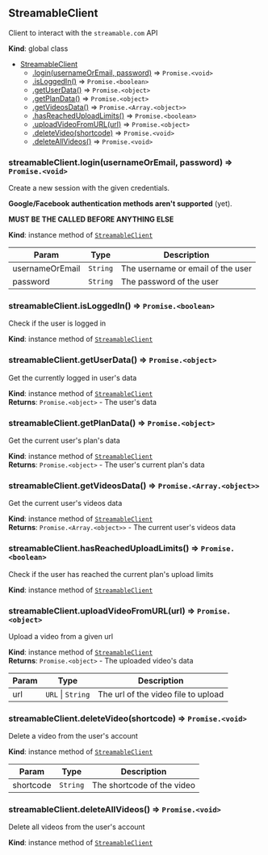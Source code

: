 <a name="StreamableClient"></a>

## StreamableClient
Client to interact with the `streamable.com` API

**Kind**: global class  

* [StreamableClient](#StreamableClient)
    * [.login(usernameOrEmail, password)](#StreamableClient+login) ⇒ <code>Promise.&lt;void&gt;</code>
    * [.isLoggedIn()](#StreamableClient+isLoggedIn) ⇒ <code>Promise.&lt;boolean&gt;</code>
    * [.getUserData()](#StreamableClient+getUserData) ⇒ <code>Promise.&lt;object&gt;</code>
    * [.getPlanData()](#StreamableClient+getPlanData) ⇒ <code>Promise.&lt;object&gt;</code>
    * [.getVideosData()](#StreamableClient+getVideosData) ⇒ <code>Promise.&lt;Array.&lt;object&gt;&gt;</code>
    * [.hasReachedUploadLimits()](#StreamableClient+hasReachedUploadLimits) ⇒ <code>Promise.&lt;boolean&gt;</code>
    * [.uploadVideoFromURL(url)](#StreamableClient+uploadVideoFromURL) ⇒ <code>Promise.&lt;object&gt;</code>
    * [.deleteVideo(shortcode)](#StreamableClient+deleteVideo) ⇒ <code>Promise.&lt;void&gt;</code>
    * [.deleteAllVideos()](#StreamableClient+deleteAllVideos) ⇒ <code>Promise.&lt;void&gt;</code>

<a name="StreamableClient+login"></a>

### streamableClient.login(usernameOrEmail, password) ⇒ <code>Promise.&lt;void&gt;</code>
Create a new session with the given credentials.**Google/Facebook authentication methods aren't supported** (yet).**MUST BE THE CALLED BEFORE ANYTHING ELSE**

**Kind**: instance method of [<code>StreamableClient</code>](#StreamableClient)  

| Param | Type | Description |
| --- | --- | --- |
| usernameOrEmail | <code>String</code> | The username or email of the user |
| password | <code>String</code> | The password of the user |

<a name="StreamableClient+isLoggedIn"></a>

### streamableClient.isLoggedIn() ⇒ <code>Promise.&lt;boolean&gt;</code>
Check if the user is logged in

**Kind**: instance method of [<code>StreamableClient</code>](#StreamableClient)  
<a name="StreamableClient+getUserData"></a>

### streamableClient.getUserData() ⇒ <code>Promise.&lt;object&gt;</code>
Get the currently logged in user's data

**Kind**: instance method of [<code>StreamableClient</code>](#StreamableClient)  
**Returns**: <code>Promise.&lt;object&gt;</code> - The user's data  
<a name="StreamableClient+getPlanData"></a>

### streamableClient.getPlanData() ⇒ <code>Promise.&lt;object&gt;</code>
Get the current user's plan's data

**Kind**: instance method of [<code>StreamableClient</code>](#StreamableClient)  
**Returns**: <code>Promise.&lt;object&gt;</code> - The user's current plan's data  
<a name="StreamableClient+getVideosData"></a>

### streamableClient.getVideosData() ⇒ <code>Promise.&lt;Array.&lt;object&gt;&gt;</code>
Get the current user's videos data

**Kind**: instance method of [<code>StreamableClient</code>](#StreamableClient)  
**Returns**: <code>Promise.&lt;Array.&lt;object&gt;&gt;</code> - The current user's videos data  
<a name="StreamableClient+hasReachedUploadLimits"></a>

### streamableClient.hasReachedUploadLimits() ⇒ <code>Promise.&lt;boolean&gt;</code>
Check if the user has reached the current plan's upload limits

**Kind**: instance method of [<code>StreamableClient</code>](#StreamableClient)  
<a name="StreamableClient+uploadVideoFromURL"></a>

### streamableClient.uploadVideoFromURL(url) ⇒ <code>Promise.&lt;object&gt;</code>
Upload a video from a given url

**Kind**: instance method of [<code>StreamableClient</code>](#StreamableClient)  
**Returns**: <code>Promise.&lt;object&gt;</code> - The uploaded video's data  

| Param | Type | Description |
| --- | --- | --- |
| url | <code>URL</code> \| <code>String</code> | The url of the video file to upload |

<a name="StreamableClient+deleteVideo"></a>

### streamableClient.deleteVideo(shortcode) ⇒ <code>Promise.&lt;void&gt;</code>
Delete a video from the user's account

**Kind**: instance method of [<code>StreamableClient</code>](#StreamableClient)  

| Param | Type | Description |
| --- | --- | --- |
| shortcode | <code>String</code> | The shortcode of the video |

<a name="StreamableClient+deleteAllVideos"></a>

### streamableClient.deleteAllVideos() ⇒ <code>Promise.&lt;void&gt;</code>
Delete all videos from the user's account

**Kind**: instance method of [<code>StreamableClient</code>](#StreamableClient)  
